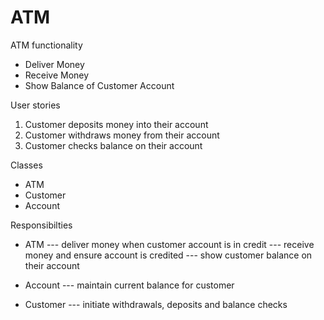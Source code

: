 ATM
======

ATM functionality

* Deliver Money
* Receive Money
* Show Balance of Customer Account

User stories

1) Customer deposits money into their account
2) Customer withdraws money from their account
3) Customer checks balance on their account

Classes

* ATM
* Customer
* Account

Responsibilties

* ATM
 --- deliver money when customer account is in credit
 --- receive money and ensure account is credited
 --- show customer balance on their account

* Account
 --- maintain current balance for customer

* Customer
 --- initiate withdrawals, deposits and balance checks
